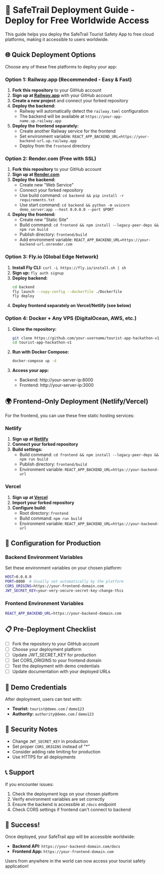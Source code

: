 # 🚀 SafeTrail Deployment Guide - Deploy for Free Worldwide Access

This guide helps you deploy the SafeTrail Tourist Safety App to free cloud platforms, making it accessible to users worldwide.

## 🌐 Quick Deployment Options

Choose any of these free platforms to deploy your app:

### Option 1: Railway.app (Recommended - Easy & Fast)

1. **Fork this repository** to your GitHub account
2. **Sign up at [Railway.app](https://railway.app)** with your GitHub account
3. **Create a new project** and connect your forked repository
4. **Deploy the backend:**
   - Railway will automatically detect the `railway.toml` configuration
   - The backend will be available at `https://your-app-name.up.railway.app`
5. **Deploy the frontend separately:**
   - Create another Railway service for the frontend
   - Set environment variable: `REACT_APP_BACKEND_URL=https://your-backend-url.up.railway.app`
   - Deploy from the `frontend` directory

### Option 2: Render.com (Free with SSL)

1. **Fork this repository** to your GitHub account
2. **Sign up at [Render.com](https://render.com)**
3. **Deploy the backend:**
   - Create new "Web Service" 
   - Connect your forked repository
   - Use build command: `cd backend && pip install -r requirements.txt`
   - Use start command: `cd backend && python -m uvicorn demo_server:app --host 0.0.0.0 --port $PORT`
4. **Deploy the frontend:**
   - Create new "Static Site"
   - Build command: `cd frontend && npm install --legacy-peer-deps && npm run build`
   - Publish directory: `frontend/build`
   - Add environment variable: `REACT_APP_BACKEND_URL=https://your-backend-url.onrender.com`

### Option 3: Fly.io (Global Edge Network)

1. **Install Fly CLI:** `curl -L https://fly.io/install.sh | sh`
2. **Sign up:** `fly auth signup`
3. **Deploy backend:**
   ```bash
   cd backend
   fly launch --copy-config --dockerfile ./Dockerfile
   fly deploy
   ```
4. **Deploy frontend separately on Vercel/Netlify (see below)**

### Option 4: Docker + Any VPS (DigitalOcean, AWS, etc.)

1. **Clone the repository:**
   ```bash
   git clone https://github.com/your-username/tourist-app-hackathon-v1.git
   cd tourist-app-hackathon-v1
   ```

2. **Run with Docker Compose:**
   ```bash
   docker-compose up -d
   ```

3. **Access your app:**
   - Backend: http://your-server-ip:8000
   - Frontend: http://your-server-ip:3000

## 🌍 Frontend-Only Deployment (Netlify/Vercel)

For the frontend, you can use these free static hosting services:

### Netlify
1. **Sign up at [Netlify](https://netlify.com)**
2. **Connect your forked repository**
3. **Build settings:**
   - Build command: `cd frontend && npm install --legacy-peer-deps && npm run build`
   - Publish directory: `frontend/build`
   - Environment variable: `REACT_APP_BACKEND_URL=https://your-backend-url`

### Vercel
1. **Sign up at [Vercel](https://vercel.com)**
2. **Import your forked repository**
3. **Configure build:**
   - Root directory: `frontend`
   - Build command: `npm run build`
   - Environment variable: `REACT_APP_BACKEND_URL=https://your-backend-url`

## 🔧 Configuration for Production

### Backend Environment Variables
Set these environment variables on your chosen platform:

```bash
HOST=0.0.0.0
PORT=8000  # Usually set automatically by the platform
CORS_ORIGINS=https://your-frontend-domain.com
JWT_SECRET_KEY=your-very-secure-secret-key-change-this
```

### Frontend Environment Variables
```bash
REACT_APP_BACKEND_URL=https://your-backend-domain.com
```

## 📋 Pre-Deployment Checklist

- [ ] Fork the repository to your GitHub account
- [ ] Choose your deployment platform
- [ ] Update JWT_SECRET_KEY for production
- [ ] Set CORS_ORIGINS to your frontend domain
- [ ] Test the deployment with demo credentials
- [ ] Update documentation with your deployed URLs

## 🎯 Demo Credentials

After deployment, users can test with:
- **Tourist:** `tourist@demo.com` / `demo123`
- **Authority:** `authority@demo.com` / `demo123`

## 🚨 Security Notes

- Change `JWT_SECRET_KEY` in production
- Set proper `CORS_ORIGINS` instead of "*"
- Consider adding rate limiting for production
- Use HTTPS for all deployments

## 📞 Support

If you encounter issues:
1. Check the deployment logs on your chosen platform
2. Verify environment variables are set correctly
3. Ensure the backend is accessible at `/docs` endpoint
4. Check CORS settings if frontend can't connect to backend

## 🎉 Success!

Once deployed, your SafeTrail app will be accessible worldwide:
- **Backend API:** `https://your-backend-domain.com/docs`
- **Frontend App:** `https://your-frontend-domain.com`

Users from anywhere in the world can now access your tourist safety application!